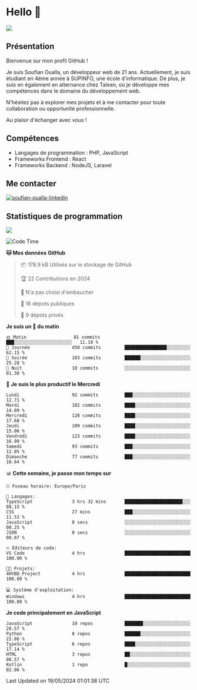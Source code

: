 # Hello 👋

![](https://komarev.com/ghpvc/?username=OSoufian&color=1a1b27)

## Présentation

Bienvenue sur mon profil GitHub !

Je suis Soufian Oualla, un développeur web de 21 ans. Actuellement, je suis étudiant en 4ème année à SUPINFO, une école d'informatique. De plus, je suis en également en alternance chez Taleen, où je développe mes compétences dans le domaine du développement web.

N'hésitez pas à explorer mes projets et à me contacter pour toute collaboration ou opportunité professionnelle.

Au plaisir d'échanger avec vous !

## Compétences

- Langages de programmation : PHP, JavaScript
- Frameworks Frontend : React
- Frameworks Backend : NodeJS, Laravel

## Me contacter

<p>
<a href="https://www.linkedin.com/in/soufian-oualla/" target="_blank"><img align="center" src="https://img.shields.io/badge/-LinkedIn-0077B5?style=for-the-badge&logo=Linkedin&logoColor=white" alt="soufian-oualla-linkedin"/></a>

## Statistiques de programmation

<a href="https://github-readme-stats.vercel.app/api/top-langs/?username=OSoufian&layout=compact">
  <img align="center" src="https://github-readme-stats.vercel.app/api/top-langs/?username=OSoufian&layout=compact"/>
</a>

<br />

<!--START_SECTION:waka-->
![Code Time](http://img.shields.io/badge/Code%20Time-8%20hrs%2017%20mins-blue)

**🐱 Mes données GitHub** 

> 📦 178.9 kB Utilisés sur le stockage de GitHub 
 > 
> 🏆 22 Contributions en 2024
 > 
> 🚫 N'a pas choisi d'embaucher
 > 
> 📜 16 dépots publiques 
 > 
> 🔑 9 dépots privés 
 > 
**Je suis un 🐤 du matin** 

```text
🌞 Matin                  81 commits          ███░░░░░░░░░░░░░░░░░░░░░░   11.19 % 
🌆 Journée                450 commits         ████████████████░░░░░░░░░   62.15 % 
🌃 Soirée                 183 commits         ██████░░░░░░░░░░░░░░░░░░░   25.28 % 
🌙 Nuit                   10 commits          ░░░░░░░░░░░░░░░░░░░░░░░░░   01.38 % 
```
📅 **Je suis le plus productif le Mercredi** 

```text
Lundi                    92 commits          ███░░░░░░░░░░░░░░░░░░░░░░   12.71 % 
Mardi                    102 commits         ████░░░░░░░░░░░░░░░░░░░░░   14.09 % 
Mercredi                 128 commits         ████░░░░░░░░░░░░░░░░░░░░░   17.68 % 
Jeudi                    109 commits         ████░░░░░░░░░░░░░░░░░░░░░   15.06 % 
Vendredi                 123 commits         ████░░░░░░░░░░░░░░░░░░░░░   16.99 % 
Samedi                   93 commits          ███░░░░░░░░░░░░░░░░░░░░░░   12.85 % 
Dimanche                 77 commits          ███░░░░░░░░░░░░░░░░░░░░░░   10.64 % 
```


📊 **Cette semaine, je passe mon temps sur** 

```text
🕑︎ Fuseau horaire: Europe/Paris

💬 Langages: 
TypeScript               3 hrs 32 mins       ██████████████████████░░░   88.15 % 
CSS                      27 mins             ███░░░░░░░░░░░░░░░░░░░░░░   11.53 % 
JavaScript               0 secs              ░░░░░░░░░░░░░░░░░░░░░░░░░   00.25 % 
JSON                     0 secs              ░░░░░░░░░░░░░░░░░░░░░░░░░   00.07 % 

🔥 Éditeurs de code: 
VS Code                  4 hrs               █████████████████████████   100.00 % 

🐱‍💻 Projets: 
4HYBD_Project            4 hrs               █████████████████████████   100.00 % 

💻 Système d'exploitation: 
Windows                  4 hrs               █████████████████████████   100.00 % 
```

**Je code principalement en JavaScript** 

```text
JavaScript               10 repos            ███████░░░░░░░░░░░░░░░░░░   28.57 % 
Python                   8 repos             ██████░░░░░░░░░░░░░░░░░░░   22.86 % 
TypeScript               6 repos             ████░░░░░░░░░░░░░░░░░░░░░   17.14 % 
HTML                     3 repos             ██░░░░░░░░░░░░░░░░░░░░░░░   08.57 % 
Kotlin                   1 repo              █░░░░░░░░░░░░░░░░░░░░░░░░   02.86 % 
```




 Last Updated on 19/05/2024 01:01:38 UTC
<!--END_SECTION:waka-->